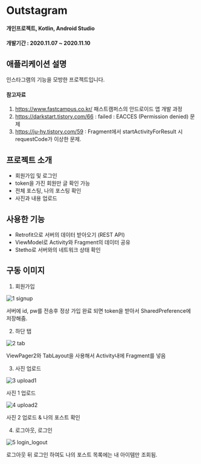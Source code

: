 # Outstagram
#### 개인프로젝트, Kotlin, Android Studio
#### 개발기간 : 2020.11.07 ~ 2020.11.10

## 애플리케이션 설명
인스타그램의 기능을 모방한 프로젝트입니다.
#### 참고자료
1. https://www.fastcampus.co.kr/ 패스트캠퍼스의 안드로이드 앱 개발 과정
2. https://darkstart.tistory.com/66 : failed : EACCES (Permission denied) 문제
3. https://ju-hy.tistory.com/59 : Fragment에서 startActivityForResult 시 requestCode가 이상한 문제.

## 프로젝트 소개
- 회원가입 및 로그인
- token을 가진 회원만 글 확인 가능
- 전체 포스팅, 나의 포스팅 확인
- 사진과 내용 업로드

## 사용한 기능
- Retrofit으로 서버의 데이터 받아오기 (REST API)
- ViewModel로 Activity와 Fragment의 데이터 공유
- Stetho로 서버와의 네트워크 상태 확인

## 구동 이미지
1. 회원가입

![1  signup](https://user-images.githubusercontent.com/66777885/101208965-4d137280-36b6-11eb-9dea-ebdb785b9560.gif)

서버에 id, pw를 전송후 정상 가입 완료 되면 token을 받아서 SharedPreference에 저장해줌.

2. 하단 탭

![2  tab](https://user-images.githubusercontent.com/66777885/101208990-57ce0780-36b6-11eb-83ce-f61b2cf3da2a.gif)

ViewPager2와 TabLayout을 사용해서 Activity내에 Fragment를 넣음

3. 사진 업로드

![3  upload1](https://user-images.githubusercontent.com/66777885/101209016-63213300-36b6-11eb-8024-c2ddb02bc2ef.gif)

사진 1 업로드


![4  upload2](https://user-images.githubusercontent.com/66777885/101209030-6a484100-36b6-11eb-94dd-a7e7fef80897.gif)

사진 2 업로드 & 나의 포스트 확인


4. 로그아웃, 로그인

![5  login_logout](https://user-images.githubusercontent.com/66777885/101209042-70d6b880-36b6-11eb-9825-d00a165c4236.gif)

로그아웃 뒤 로그인 하여도 나의 포스트 목록에는 내 아이템만 조회됨.

